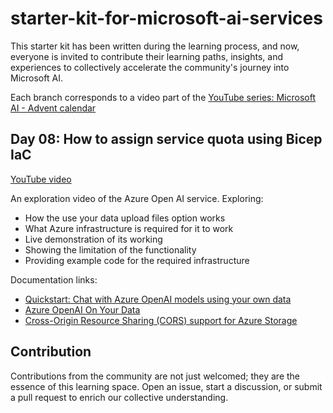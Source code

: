 # starter-kit-for-microsoft-ai-services

This starter kit has been written during the learning process, and now, everyone is invited to
contribute their learning paths, insights, and experiences to collectively accelerate the
community's journey into Microsoft AI.

Each branch corresponds to a video part of the [YouTube series: Microsoft AI - Advent calendar](https://www.youtube.com/watch?v=w7vU_szVncI&list=PLnh_yRm70-C2QtNLJ4q3_-O91EqjJbRbx)

## Day 08: How to assign service quota using Bicep IaC

[YouTube video](https://youtu.be/liyIymJx-jI)

An exploration video of the Azure Open AI service. Exploring:

- How the use your data upload files option works
- What Azure infrastructure is required for it to work
- Live demonstration of its working
- Showing the limitation of the functionality
- Providing example code for the required infrastructure

Documentation links:

- [Quickstart: Chat with Azure OpenAI models using your own data](https://learn.microsoft.com/en-us/azure/ai-services/openai/use-your-data-quickstart?tabs=powershell%2Cpython&pivots=rest-api&wt.mc_id=DT-MVP-5005327)
- [Azure OpenAI On Your Data](https://learn.microsoft.com/en-us/azure/ai-services/openai/concepts/use-your-data?tabs=ai-search&wt.mc_id=DT-MVP-5005327)
- [Cross-Origin Resource Sharing (CORS) support for Azure Storage](https://learn.microsoft.com/en-us/rest/api/storageservices/cross-origin-resource-sharing--cors--support-for-the-azure-storage-services?wt.mc_id=DT-MVP-5005327)

## Contribution

Contributions from the community are not just welcomed; they are the essence of this learning space.
Open an issue, start a discussion, or submit a pull request to enrich our collective understanding.
